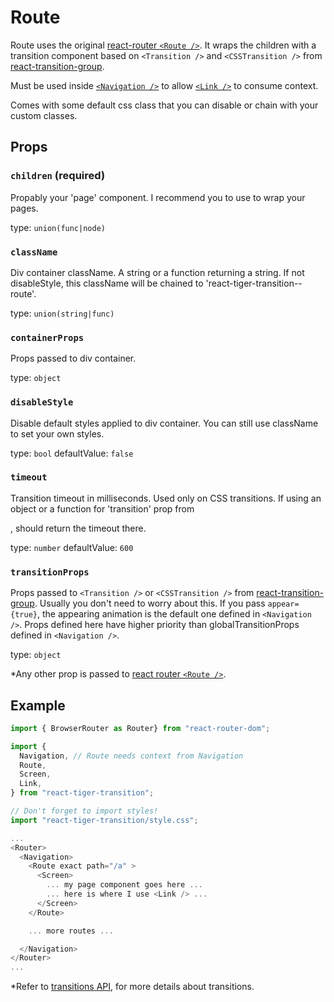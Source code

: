 # Route

Route uses the original
[react-router `<Route />`](https://reacttraining.com/react-router/web/api/Route).
It wraps the children with a transition component based on
`<Transition />` and `<CSSTransition />` from
[react-transition-group](https://github.com/reactjs/react-transition-group).

Must be used inside [`<Navigation />`](/navigation) to allow [`<Link />`](/link)
to consume context.

Comes with some default css class that you can disable or chain with
your custom classes.

## Props
### `children` (required)

Propably your 'page' component. I recommend you to use <Screen />
to wrap your pages.

type: `union(func|node)`


### `className`

Div container className. A string or a function returning a string.
If not disableStyle, this className will be chained to
'react-tiger-transition--route'.

type: `union(string|func)`


### `containerProps`

Props passed to div container.

type: `object`


### `disableStyle`

Disable default styles applied to div container. You can
still use className to set your own styles.

type: `bool`
defaultValue: `false`


### `timeout`

Transition timeout in milliseconds. Used only on CSS transitions.
If using an object or a function for 'transition' prop from
<Link />, should return the
timeout there.

type: `number`
defaultValue: `600`


### `transitionProps`

Props passed to `<Transition />` or `<CSSTransition />` from
[react-transition-group](https://github.com/reactjs/react-transition-group).
Usually you don't need to worry about this.
If you pass `appear={true}`, the appearing animation is the default one defined
in `<Navigation />`. Props defined here have higher priority than
globalTransitionProps defined in `<Navigation />`.

type: `object`


\*Any other prop is passed to
[react router `<Route />`](https://reacttraining.com/react-router/web/api/Route).

## Example
```javascript
import { BrowserRouter as Router} from "react-router-dom";

import {
  Navigation, // Route needs context from Navigation
  Route,
  Screen,
  Link,
} from "react-tiger-transition";

// Don't forget to import styles!
import "react-tiger-transition/style.css";

...
<Router>
  <Navigation>
    <Route exact path="/a" >
      <Screen>
        ... my page component goes here ...
        ... here is where I use <Link /> ...
      </Screen>
    </Route>

    ... more routes ...

  </Navigation>
</Router>
...
```

\*Refer to [transitions API](transitions), for more details about transitions.
